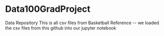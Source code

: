 # Data100GradProject
Data Repository
This is all csv files from Basketball Reference -- we loaded the csv files from this github into our jupyter notebook
